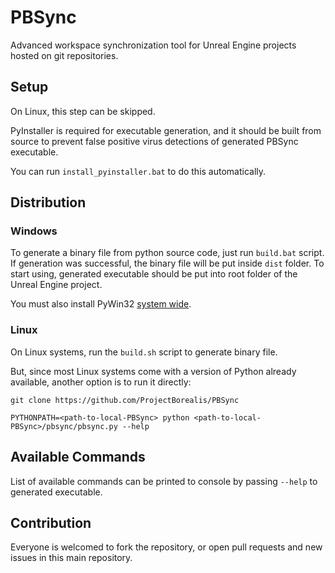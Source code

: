# PBSync

Advanced workspace synchronization tool for Unreal Engine projects hosted on git repositories.

## Setup

On Linux, this step can be skipped.

PyInstaller is required for executable generation, and it should be built from source to prevent false positive virus detections of generated PBSync executable.

You can run `install_pyinstaller.bat` to do this automatically.

## Distribution

### Windows

To generate a binary file from python source code, just run `build.bat` script. If generation was successful, the binary file will be put inside `dist` folder. To start using, generated executable should be put into root folder of the Unreal Engine project.

You must also install PyWin32 [system wide](https://github.com/mhammond/pywin32#installing-via-pip).

### Linux

On Linux systems, run the `build.sh` script to generate binary file.

But, since most Linux systems come with a version of Python already available, another option is to run it directly:

```
git clone https://github.com/ProjectBorealis/PBSync

PYTHONPATH=<path-to-local-PBSync> python <path-to-local-PBSync>/pbsync/pbsync.py --help
```

## Available Commands

List of available commands can be printed to console by passing `--help` to generated executable.

## Contribution

Everyone is welcomed to fork the repository, or open pull requests and new issues in this main repository.
